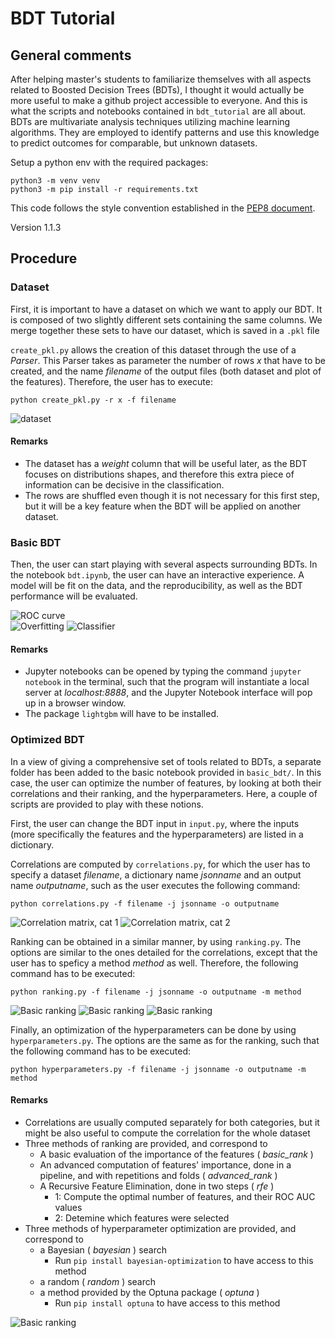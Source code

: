 # BDT Tutorial

## General comments

After helping master's students to familiarize themselves with 
all aspects related to Boosted Decision Trees (BDTs), 
I thought it would actually be more useful to make a github project accessible to everyone.
And this is what the scripts and notebooks contained in `bdt_tutorial` are all about.
BDTs are multivariate analysis techniques utilizing machine learning algorithms.
They are employed to identify patterns and use this knowledge to predict 
outcomes for comparable, but unknown datasets.



Setup a python env with the required packages:
```
python3 -m venv venv
python3 -m pip install -r requirements.txt
```

This code follows the style convention established in the [PEP8 document](https://peps.python.org/pep-0008/).

Version 1.1.3

## Procedure

### Dataset
First, it is important to have a dataset on which we want to apply our BDT.
It is composed of two slightly different sets containing the same columns.
We merge together these sets to have our dataset, which is saved in a `.pkl` file

`create_pkl.py` allows the creation of this dataset through the use of a _Parser_. 
This Parser takes as parameter the number of rows _x_ that have to be created, 
and the name _filename_ of the output files (both dataset and plot of the features).
Therefore, the user has to execute:
```
python create_pkl.py -r x -f filename
```

![dataset](dataset/figures/dataset_2classes_features.png)  

#### Remarks
* The dataset has a _weight_ column that will be useful later, as the BDT focuses 
on distributions shapes, and therefore this extra piece of information can be 
decisive in the classification.
* The rows are shuffled even though it is not necessary for this first step, 
but it will be a key feature when the BDT will be applied on another dataset.



### Basic BDT
Then, the user can start playing with several aspects surrounding BDTs.
In the notebook `bdt.ipynb`, the user can have an interactive experience.
A model will be fit on the data, and the reproducibility, as well as the BDT performance
will be evaluated.


![ROC curve](basic_bdt/figures/ROC_curve.png)  
![Overfitting](basic_bdt/figures/Overfitting_lin.png) 
![Classifier](basic_bdt/figures/Classifier_stack_lin.png) 

#### Remarks
* Jupyter notebooks can be opened by typing the command `jupyter notebook`
in the terminal, such that the program will instantiate a local server at _localhost:8888_, 
and the Jupyter Notebook interface will pop up in a browser window.
* The package `lightgbm` will have to be installed.


### Optimized BDT
In a view of giving a comprehensive set of tools related to BDTs, 
a separate folder has been added to the basic notebook provided in `basic_bdt/`.
In this case, the user can optimize the number of features, by looking at both
their correlations and their ranking, and the hyperparameters.
Here, a couple of scripts are provided to play with these notions.

First, the user can change the BDT input in `input.py`, where the inputs 
(more specifically the features and the hyperparameters) are listed in a
dictionary.

Correlations are computed by `correlations.py`, for which the user has to 
specify a dataset _filename_, a dictionary name _jsonname_ and an output name 
_outputname_, such as the user executes the following command:
```Shell
python correlations.py -f filename -j jsonname -o outputname
```
![Correlation matrix, cat 1](optimized_bdt/figures/corr_mat_cat1.png) 
![Correlation matrix, cat 2](optimized_bdt/figures/corr_mat_cat2.png) 


Ranking can be obtained in a similar manner, by using `ranking.py`. The 
options are similar to the ones detailed for the correlations, except that
the user has to speficy a method _method_ as well. Therefore, the following 
command has to be executed:
```
python ranking.py -f filename -j jsonname -o outputname -m method
```

![Basic ranking](optimized_bdt/figures/rank_basic.png) 
![Basic ranking](optimized_bdt/figures/rank_advanced.png) 
![Basic ranking](optimized_bdt/figures/rank_rfe.png) 


Finally, an optimization of the hyperparameters can be done by using `hyperparameters.py`.
The options are the same as for the ranking, such that the following command
has to be executed:
```
python hyperparameters.py -f filename -j jsonname -o outputname -m method
```

#### Remarks
* Correlations are usually computed separately for both categories, but it might be
also useful to compute the correlation for the whole dataset
* Three methods of ranking are provided, and correspond to 
	* A basic evaluation of the importance of the features ( *basic_rank* )
	* An advanced computation of features' importance, done in a pipeline, and with
	repetitions and folds ( *advanced_rank* )
	* A Recursive Feature Elimination, done in two steps ( *rfe* )
		* 1: Compute the optimal number of features, and their ROC AUC values
		* 2: Detemine which features were selected
* Three methods of hyperparameter optimization are provided, and correspond to 
	* a Bayesian ( *bayesian* ) search
		* Run `pip install bayesian-optimization` to have access to this method
	* a random ( *random* ) search
	*  a method provided by the Optuna package ( *optuna* )
		* Run `pip install optuna` to have access to this method

![Basic ranking](optimized_bdt/figures/compare_hyperparams.png) 
